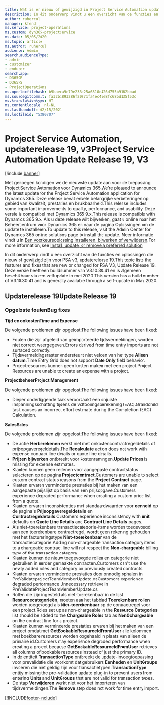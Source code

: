 ```yaml
---
title: Wat is er nieuw of gewijzigd in Project Service Automation updaterelease 19, v3
description: In dit onderwerp vindt u een overzicht van de functies en oplossingen die beschikbaar zijn voor Project Service Automation updaterelease 19, v3.
author: ruhercul
manager: kfend
ms.service: project-operations
ms.custom: dyn365-projectservice
ms.date: 05/05/2020
ms.topic: article
ms.author: ruhercul
audience: Admin
search.audienceType:
- admin
- customizer
- enduser
search.app:
- D365CE
- D365PS
- ProjectOperations
ms.openlocfilehash: b9baeca9e79e233c25a6310e426d755b9162bbad
ms.sourcegitcommit: fa32b1893286f20271fa4ec4be8fc68bd135f53c
ms.translationtype: HT
ms.contentlocale: nl-NL
ms.lasthandoff: 02/15/2021
ms.locfileid: "5280707"
---
```

# <a name="project-service-automation-update-release-19-v3"></a><span data-ttu-id="8f026-103">Project Service Automation, updaterelease 19, v3</span><span class="sxs-lookup"><span data-stu-id="8f026-103">Project Service Automation Update Release 19, V3</span></span>

[!include [banner](../includes/psa-now-project-operations.md)]

<span data-ttu-id="8f026-104">Met genoegen kondigen we de nieuwste update aan voor de toepassing Project Service Automation voor Dynamics 365.</span><span class="sxs-lookup"><span data-stu-id="8f026-104">We’re pleased to announce the latest update for the Project Service Automation application for Dynamics 365.</span></span> <span data-ttu-id="8f026-105">Deze release bevat enkele belangrijke verbeteringen op gebied van kwaliteit, prestaties en bruikbaarheid.</span><span class="sxs-lookup"><span data-stu-id="8f026-105">This release includes some important improvements to quality, performance, and usability.</span></span> <span data-ttu-id="8f026-106">Deze versie is compatibel met Dynamics 365 9.x.</span><span class="sxs-lookup"><span data-stu-id="8f026-106">This release is compatible with Dynamics 365 9.x.</span></span> <span data-ttu-id="8f026-107">Als u deze release wilt bijwerken, gaat u online naar het Beheercentrum voor Dynamics 365 en naar de pagina Oplossingen om de update te installeren.</span><span class="sxs-lookup"><span data-stu-id="8f026-107">To update to this release, visit the Admin Center for Dynamics 365 online solutions page to install the update.</span></span> <span data-ttu-id="8f026-108">Meer informatie vindt u in [Een voorkeursoplossing installeren, bijwerken of verwijderen](https://docs.microsoft.com/power-platform/admin/install-remove-preferred-solution).</span><span class="sxs-lookup"><span data-stu-id="8f026-108">For more information, see [Install, update, or remove a preferred solution](https://docs.microsoft.com/power-platform/admin/install-remove-preferred-solution).</span></span>

<span data-ttu-id="8f026-109">In dit onderwerp vindt u een overzicht van de functies en oplossingen die nieuw of gewijzigd zijn voor PSA v3, updaterelease 19.</span><span class="sxs-lookup"><span data-stu-id="8f026-109">This topic lists the features and fixes that are new or changed for PSA V3, Update Release 19.</span></span> <span data-ttu-id="8f026-110">Deze versie heeft een buildnummer van V3.10.30.41 en is algemeen beschikbaar via een zelfupdate in mei 2020.</span><span class="sxs-lookup"><span data-stu-id="8f026-110">This version has a build number of V3.10.30.41 and is generally available through a self-update in May 2020.</span></span>

## <a name="update-release-19"></a><span data-ttu-id="8f026-111">Updaterelease 19</span><span class="sxs-lookup"><span data-stu-id="8f026-111">Update Release 19</span></span>

### <a name="bug-fixes"></a><span data-ttu-id="8f026-112">Opgeloste fouten</span><span class="sxs-lookup"><span data-stu-id="8f026-112">Bug fixes</span></span>

<span data-ttu-id="8f026-113">**Tijd en onkosten**</span><span class="sxs-lookup"><span data-stu-id="8f026-113">**Time and Expense**</span></span>

<span data-ttu-id="8f026-114">De volgende problemen zijn opgelost:</span><span class="sxs-lookup"><span data-stu-id="8f026-114">The following issues have been fixed:</span></span> 

- <span data-ttu-id="8f026-115">Fouten die zijn afgeleid van geïmporteerde tijdsvermeldingen, worden niet correct weergegeven.</span><span class="sxs-lookup"><span data-stu-id="8f026-115">Errors derived from time entry imports are not surfaced correctly.</span></span>
- <span data-ttu-id="8f026-116">Tijdsvermeldingsraster ondersteunt niet velden van het type **Alleen datum**.</span><span class="sxs-lookup"><span data-stu-id="8f026-116">Time Entry Grid does not support **Date Only** field behavior.</span></span>
- <span data-ttu-id="8f026-117">Projectresources kunnen geen kosten maken met een project.</span><span class="sxs-lookup"><span data-stu-id="8f026-117">Project Resources are unable to create an expense with a project.</span></span>

<span data-ttu-id="8f026-118">**Projectbeheer**</span><span class="sxs-lookup"><span data-stu-id="8f026-118">**Project Management**</span></span>

<span data-ttu-id="8f026-119">De volgende problemen zijn opgelost:</span><span class="sxs-lookup"><span data-stu-id="8f026-119">The following issues have been fixed:</span></span> 

-  <span data-ttu-id="8f026-120">Dieper onderliggende taak veroorzaakt een onjuiste inspanningsschatting tijdens de voltooiingsberekening (EAC).</span><span class="sxs-lookup"><span data-stu-id="8f026-120">Grandchild task causes an incorrect effort estimate during the Completion (EAC) Calculation.</span></span>

<span data-ttu-id="8f026-121">**Sales**</span><span class="sxs-lookup"><span data-stu-id="8f026-121">**Sales**</span></span>

<span data-ttu-id="8f026-122">De volgende problemen zijn opgelost:</span><span class="sxs-lookup"><span data-stu-id="8f026-122">The following issues have been fixed:</span></span> 

- <span data-ttu-id="8f026-123">De actie **Herberekenen** werkt niet met onkostencontractregeldetails of prijsopgaveregeldetails.</span><span class="sxs-lookup"><span data-stu-id="8f026-123">The **Recalculate** action does not work with expense contract line details or quote line details.</span></span>
- <span data-ttu-id="8f026-124">**Prijzen bijwerken** ontbreekt voor kostenramingen.</span><span class="sxs-lookup"><span data-stu-id="8f026-124">**Update Prices** is missing for expense estimates.</span></span>
-  <span data-ttu-id="8f026-125">Klanten kunnen geen redenen voor aangepaste contractstatus selecteren op de pagina **Projectcontract**.</span><span class="sxs-lookup"><span data-stu-id="8f026-125">Customers are unable to select custom contract status reasons from the **Project Contract** page.</span></span>
- <span data-ttu-id="8f026-126">Klanten ervaren verminderde prestaties bij het maken van een aangepaste prijslijst op basis van een prijsopgave.</span><span class="sxs-lookup"><span data-stu-id="8f026-126">Customers experience degraded performance when creating a custom price list from a quote.</span></span>
- <span data-ttu-id="8f026-127">Klanten ervaren inconsistenties met standaardwaarden voor **eenheid** op de pagina's **Prijsopgaveregeldetails** en **Contractregeldetails**.</span><span class="sxs-lookup"><span data-stu-id="8f026-127">Customers experience inconsistency with **unit** defaults on **Quote Line Details** and **Contract Line Details** pages.</span></span>
- <span data-ttu-id="8f026-128">Als niet-toerekenbare transactiecategorie-items worden toegevoegd aan een toerekenbare contractregel, wordt geen rekening gehouden met het factureringstype **Niet-toerekenbaar** van de transactiecategorie.</span><span class="sxs-lookup"><span data-stu-id="8f026-128">Adding non-chargeable transaction category items to a chargeable contract line will not respect the **Non-chargeable** billing type of the transaction category.</span></span>
- <span data-ttu-id="8f026-129">Klanten kunnen de nieuw toegevoegde rollen en categorie niet gebruiken in eerder gemaakte contracten.</span><span class="sxs-lookup"><span data-stu-id="8f026-129">Customers can't use the newly added roles and category on previously created contracts.</span></span>
- <span data-ttu-id="8f026-130">Klanten ervaren verminderde prestaties door onnodig ophalen in PreValidateprojectTeamMemberUpdate.cs</span><span class="sxs-lookup"><span data-stu-id="8f026-130">Customers experience degraded performance Unnecessary retrieve in PreValidateProjectTeamMemberUpdate.cs</span></span>
- <span data-ttu-id="8f026-131">Rollen die zijn ingesteld als niet-toerekenbaar in de lijst **Resourcecategorieën**, moeten aan het tabblad **Toerekenbare rollen** worden toegevoegd als **Niet-toerekenbaar** op de contractregel voor een project.</span><span class="sxs-lookup"><span data-stu-id="8f026-131">Roles set up as non-chargeable in the **Resource Categories** list should be added to the **Chargeable Roles** tab as **Non0chargeable** on the contract line for a project.</span></span>
- <span data-ttu-id="8f026-132">Klanten kunnen verminderde prestaties ervaren bij het maken van een project omdat met **GetBookableResourceIdFromUser** alle kolommen met boekbare resources worden opgehaald in plaats van alleen de primaire id.</span><span class="sxs-lookup"><span data-stu-id="8f026-132">Customers may experience degraded performance when creating a project because **GetBookableResourceIdFromUser** retrieves all columns of bookable resources instead of just the primary ID.</span></span>
- <span data-ttu-id="8f026-133">In de entiteit **TransactionType** ontbreekt de update-invoegtoepassing voor prevalidatie die voorkomt dat gebruikers **Eenheden** en **UnitGroups** invoeren die niet geldig zijn voor transactietypen.</span><span class="sxs-lookup"><span data-stu-id="8f026-133">**TransactionType** entity missing the pre-validation update plug-in to prevent users from entering **Units** and **UnitGroups** that are not valid for transaction types.</span></span>
- <span data-ttu-id="8f026-134">De stap **Verwijderen** werkt niet voor het importeren van tijdsvermeldingen.</span><span class="sxs-lookup"><span data-stu-id="8f026-134">The **Remove** step does not work for time entry import.</span></span>


[!INCLUDE[footer-include](../includes/footer-banner.md)]